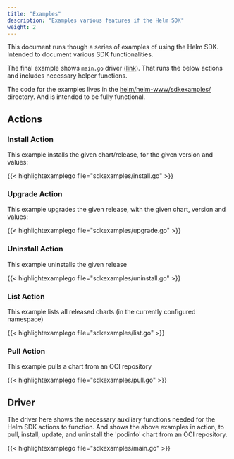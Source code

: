 ```yaml
---
title: "Examples"
description: "Examples various features if the Helm SDK"
weight: 2
---
```


This document runs though a series of examples of using the Helm SDK.
Intended to document various SDK functionalities.

The final example shows `main.go` driver ([link](#driver)). That runs the below actions and includes necessary helper functions.

The code for the examples lives in the [helm/helm-www/sdkexamples/](https://github.com/helm/helm-www/tree/main/sdkexamples) directory.
And is intended to be fully functional.

## Actions


### Install Action

This example installs the given chart/release, for the given version and values:

{{< highlightexamplego file="sdkexamples/install.go" >}}

### Upgrade Action

This example upgrades the given release, with the given chart, version and values:

{{< highlightexamplego file="sdkexamples/upgrade.go" >}}

### Uninstall Action

This example uninstalls the given release

{{< highlightexamplego file="sdkexamples/uninstall.go" >}}

### List Action

This example lists all released charts (in the currently configured namespace)

{{< highlightexamplego file="sdkexamples/list.go" >}}

### Pull Action

This example pulls a chart from an OCI repository

{{< highlightexamplego file="sdkexamples/pull.go" >}}

## Driver

The driver here shows the necessary auxiliary functions needed for the Helm SDK actions to function. And shows the above examples in action, to pull, install, update, and uninstall the 'podinfo' chart from an OCI repository.

{{< highlightexamplego file="sdkexamples/main.go" >}}
